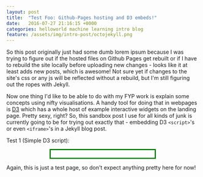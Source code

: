 ```yaml
---
layout: post
title:  "Test Foo: Github-Pages hosting and D3 embeds!"
date:   2016-07-27 21:16:15 +0000
categories: helloworld machine learning intro blog
feature: /assets/img/intro-post/octojekyll.png
---
```

So this post originally just had some dumb lorem ipsum because I was trying to figure out if the hosted files on Github Pages get rebuilt or if I have to rebuild the site locally before uploading new changes - looks like it at least adds new posts, which is awesome! Not sure yet if changes to the site's css or any js will be reflected without a rebuild, but I'm still figuring out the ropes with Jekyll.

Now one thing I'd like to be able to do with my FYP work is explain some concepts using nifty visualisations. A handy tool for doing that in webpages is [D3][d3-link] which has a whole host of example interactive widgets on the landing page. Pretty sexy, right? So, this sandbox post I use for all kinds of junk is currently going to be for trying out exactly that - embedding D3 `<script>`'s or even `<iframe>`'s in a Jekyll blog post.

Test 1 (Simple D3 script):

<style>
	#example{
		margin: auto;
		width: 50%;
		border: 3px solid green;
		padding: 10px;
	}
</style>

<div id="example"></div>
<script src="https://d3js.org/d3.v4.min.js"></script>
<script src="https://raw.githack.com/WearyWanderer/wearywanderer.github.io/master/assets/js/testpost.js"></script>

Again, this is just a test page, so don't expect anything pretty here for now!

[d3-link]: https://d3js.org
